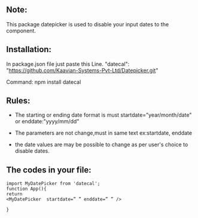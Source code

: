 ## Note:
This package datepicker is used to disable your input dates to the component.

## Installation:
In package.json file just paste this Line.
"datecal": "https://github.com/Kaavian-Systems-Pvt-Ltd/Datepicker.git"

Command: npm install datecal 

## Rules:
- The starting or ending date format is must startdate="year/month/date" or enddate:"yyyy/mm/dd" 
* The parameters are not change,must in same text ex:startdate, enddate
+ the date values are may be possible to change as per user's choice to disable dates. 

## The codes in your file: 
```
import MyDatePicker from 'datecal';
function App(){
return
<MyDatePicker  startdate=” ” enddate=” ” />

}
```




